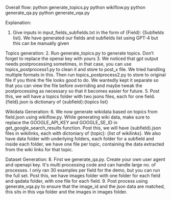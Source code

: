 
Overall flow:
python generate_topics.py
python wikiflow.py
python generate_qa.py
python generate_vqa.py

Explanation:
1. Give inputs in input_fields_subfields.txt in the form of {Field}: {Subfields list}. We have generated our fields and subfields list using GPT-4 but this can be manually given

Topics generation:
2. Run generate_topics.py to generate topics. Don’t forget to replace the openai key with yours
 3. We noticed that gpt output needs postprocessing sometimes, in that case, you can use topics_postprocess1.py to clean it and store to post_x file. We tried handling multiple formats in this. Then run topics_postprocess2.py to store to original file if you think the file looks good to do. We wantedly kept it separate so that
you can view the file before overriding and maybe tweak the postprocessing as necessary so that it becomes easier for future.
5. Post this, we will have a topics folder with two jsons files, each for one field. {field}.json is dictionary of {subfield}:{topics list}

Wikidata Generation:
6. We now generate wikidata based on topics from field.json using wikiflow.py. While generating wiki data, make sure to replace the GOOGLE_API_KEY and GOOGLE_SE_ID in get_google_search_results function. Post this, we will have {subfield}.json files in wikilinks, each with dictoniary of {topic}: {list of wikilinks}. We also have data folder with underlying folders, each folder for a subfield and inside each folder, we have one file per topic, containing the data extracted from the wiki links for that topic.

Dataset Generation:
8. First we generate_qa.py. Create your own user agent and openapi key.  It's multi processing code and can handle large no. of processes. I only ran 30 examples per field for the demo, but you can run the full set. Post this, we have images folder with one folder for each field and qadata folder, with one file for each field. 
9. Post process using generate_vqa.py to ensure that the image_id and the json data are matched, this sits in this vqa folder and the images in images folder. 

